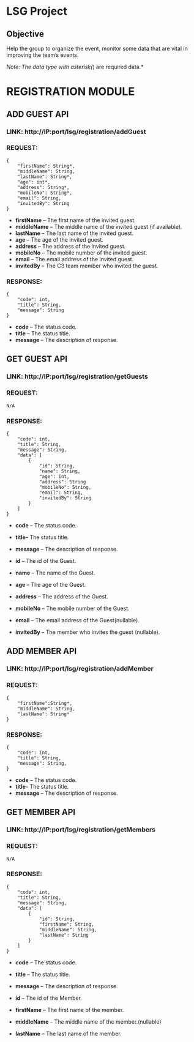 # LSG Project

## Objective

Help the group to organize the event, monitor some data that are vital in improving the team’s events.


*Note: The data type with asterisk(*) are required data.*

# REGISTRATION MODULE

## ADD GUEST API

### LINK: http://IP:port/lsg/registration/addGuest

### REQUEST:
```
{
	"firstName": String*, 
	"middleName": String,
	"lastName": String*,
	"age": int*,
	"address": String*,
	"mobileNo": String*,
	"email": String,
	"invitedBy": String
}
```
* **firstName** – The first name of the invited guest.
* **middleName** – The middle name of the invited guest (if available).
* **lastName** – The last name of the invited guest.
* **age** – The age of the invited guest.
* **address** – The address of the invited guest.
* **mobileNo** – The mobile number of the invited guest.
* **email** – The email address of the invited guest.
* **invitedBy** – The C3 team member who invited the guest.

### RESPONSE:
```
{
    "code": int,
    "title": String,
    "message": String
}
```
* **code** – The status code.
* **title** – The status title.
* **message** – The description of response.



## GET GUEST API

### LINK: http://IP:port/lsg/registration/getGuests

### REQUEST:
```
N/A
```

### RESPONSE:
```
{
    "code": int,
    "title": String,
    "message": String,
    "data": [
        {
            "id": String,
            "name": String,
            "age": int,
            "address": String
            "mobileNo": String,
            "email": String,
            "invitedBy": String
        }
    ]
}
```
* **code** – The status code.
* **title**– The status title.
* **message** – The description of response.

* **id** – The id of the Guest.
* **name** – The name of the Guest.
* **age** – The age of the Guest.
* **address** – The address of the Guest.
* **mobileNo** – The mobile number of the Guest.
* **email** – The email address of the Guest(nullable).
* **invitedBy** – The member who invites the guest (nullable).



## ADD MEMBER API

### LINK: http://IP:port/lsg/registration/addMember

### REQUEST:
```
{
	"firstName":String*,
	"middleName": String,
	"lastName": String*
}
```

### RESPONSE:
```
{
    "code": int,
    "title": String,
    "message": String,
}
```
* **code** – The status code.
* **title**– The status title.
* **message** – The description of response.



## GET MEMBER API

### LINK: http://IP:port/lsg/registration/getMembers

### REQUEST:
```
N/A
```

### RESPONSE:
```
{
    "code": int,
    "title": String,
    "message": String,
    "data": [
        {
            "id": String, 
            "firstName": String,
            "middleName": String,
            "lastName": String
        }
    ]
}
```
* **code** – The status code.
* **title** – The status title.
* **message** – The description of response.

* **id** – The id of the Member.
* **firstName** – The first name of the member. 
* **middleName** – The middle name of the member.(nullable)
* **lastName** – The last name of the member.

